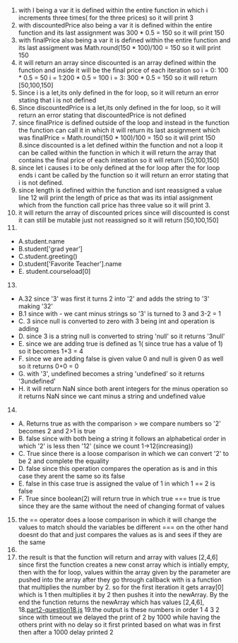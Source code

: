 1. with I being a var it is defined within the entire function in which i increments three times( for the three prices) so it will print 3
2. with discountedPrice also being a var it is defined within the entire function and its last assignment was 300 * 0.5 = 150 so it will print 150
3. with finalPrice also being a var it is defined within the entire function and its last assigment was Math.round(150 * 100)/100 = 150 so it will print 150
4. it will return an array since discounted is an array defined within the function and inside it will be the final price of each iteration so 
i = 0: 100 * 0.5 = 50 
i = 1:200 * 0.5 = 100 
i = 3: 300 * 0.5 = 150 
so it will return [50,100,150]
5. Since i is a let,its only defined in the for loop, so it will return an error stating that i is not defined
6. Since discountedPrice is a let,its only defined in the for loop, so it will return an error stating that discountedPrice is not defined
7. since finalPrice is defined outside of the loop and instead in the function the function can call it in which it will return its last assignment which was finalPrice = Math.round(150 * 100)/100 = 150 so it will print 150
8.since discounted is a let defined within the function and not a loop it can be called within the function in which it will return the array that contains the final price of each interation so it will return [50,100,150]
9. since let i causes i to be only defined at the for loop after the for loop ends i cant be called by the function so it will return an error stating that i is not defined.
10. since length is defined within the function and isnt reassigned a value line 12 will print the length of price as that was its intial assignment which from the function call price has three value so it will print 3.
11. it will return the array of discounted prices since will discounted is const it can still be mutable just not reassigned so it will return [50,100,150]
12.
- A.student.name
- B.student['grad year']
- C.student.greeting()
- D.student['Favorite Teacher'].name
- E.  student.courseload[0]
13.
- A.32 since '3' was first it turns 2 into '2' and adds the string to '3' making '32'
- B.1 since with - we cant minus strings so '3' is turned to 3 and 3-2 = 1
- C. 3 since null is converted to zero with 3 being int and operation is adding
- D. since 3 is a string null is converted to string 'null' so it returns '3null'
- E. since we are adding true is defined as 1( since true has a value of 1) so it becomes 1+3 = 4
- F. since we are adding false is given value 0 and null is given 0 as well so it returns 0+0 = 0
- G. with '3', undefined becomes a string 'undefined' so it returns '3undefined'
- H. it will return NaN since both arent integers for the minus operation so it returns NaN since we cant minus a string and undefined value
14.
- A. Returns true as with the comparison >  we compare numbers so '2' becomes 2 and 2>1 is true
- B. false since with both being a string it follows an alphabetical order in which '2' is less then '12' (since we count 1->12(increasing))
- C. True since there is a loose comparison in which we can convert '2' to be 2 and complete the equality
- D. false since this operation compares the operation as is and in this case they arent the same so its false
- E. false in this case true is assigned the value of 1 in which 1 == 2 is false
- F. True since boolean(2) will return true in which true === true is true since they are the same without the need of changing format of values
15. the == operator does a loose comparison in which it will change the values to match should the variables be different === on the other hand doesnt do that and just compares the values as is and sees if they are the same
16.
17. the result is that the function will return and array with values [2,4,6] since first the function creates a new const array which is intially empty, then with the for loop, values within the array given by the parameter
    are pushed into the array after they go through callback with is a function that multiplies the number by 2. so for the first iteration it gets array[0] which is 1 then multiplies it by 2 then pushes it
    into the newArray. By the end the function returns the newArray which has values [2,4,6],
18.[part2-question18.js](./part2-question18.js)
19.the output is these numbers in order 1 4 3 2 since with timeout we delayed the print of 2 by 1000 while having the others print with no delay so it first printed based on what was in first then after a 1000 delay printed 2
